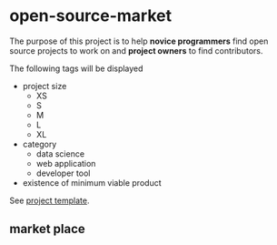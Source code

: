 # open-source-market

The purpose of this project is to help **novice programmers** find open source
projects to work on and **project owners** to find contributors.

The following tags will be displayed

* project size
    * XS
    * S
    * M
    * L
    * XL
* category
    * data science
    * web application
    * developer tool
* existence of minimum viable product 

See [project template]().

## market place
